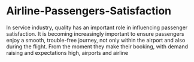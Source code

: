 # Airline-Passengers-Satisfaction
In service industry, quality has an important role in influencing passenger satisfaction. It is becoming increasingly important to ensure passengers enjoy a smooth, trouble-free journey, not only within the airport and also during the flight. From the moment they make their booking, with demand raising and expectations high, airports and airline

